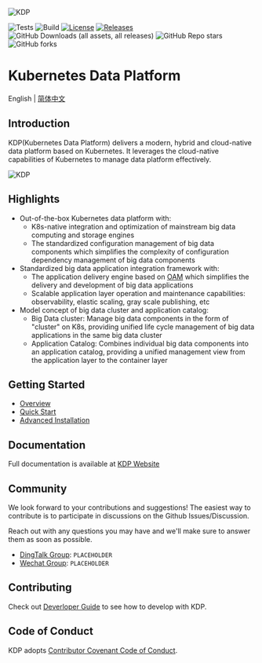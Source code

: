 ![KDP](https://linktime-public.oss-cn-qingdao.aliyuncs.com/linktime-homepage/kdp/kdp-logo-black.png)

![Tests](https://github.com/linktimecloud/kubernetes-data-platform/actions/workflows/unit-test.yml/badge.svg)
![Build](https://github.com/linktimecloud/kubernetes-data-platform/actions/workflows/ci-build.yml/badge.svg)
[![License](https://img.shields.io/badge/License-Apache_2.0-blue.svg)](https://opensource.org/licenses/Apache-2.0)
[![Releases](https://img.shields.io/github/release/linktimecloud/kubernetes-data-platform/all.svg?style=flat-square)](https://github.com/linktimecloud/kubernetes-data-platform/releases)
![GitHub Downloads (all assets, all releases)](https://img.shields.io/github/downloads/linktimecloud/kubernetes-data-platform/total)
![GitHub Repo stars](https://img.shields.io/github/stars/linktimecloud/kubernetes-data-platform)
![GitHub forks](https://img.shields.io/github/forks/linktimecloud/kubernetes-data-platform)

# Kubernetes Data Platform

English | [简体中文](./README_zh.md)
<br>

## Introduction
KDP(Kubernetes Data Platform) delivers a modern, hybrid and cloud-native data platform based on Kubernetes. It leverages the cloud-native capabilities of Kubernetes to manage data platform effectively.

![KDP](https://linktime-public.oss-cn-qingdao.aliyuncs.com/linktime-homepage/kdp/kdp-archi-en.png)

## Highlights
* Out-of-the-box Kubernetes data platform with:
  * K8s-native integration and optimization of mainstream big data computing and storage engines
  * The standardized configuration management of big data components which simplifies the complexity of configuration dependency management of big data components
* Standardized big data application integration framework with:
  * The application delivery engine based on [OAM](https://oam.dev/) which simplifies the delivery and development of big data applications
  * Scalable application layer operation and maintenance capabilities: observability, elastic scaling, gray scale publishing, etc
* Model concept of big data cluster and application catalog:
  * Big Data cluster: Manage big data components in the form of "cluster" on K8s, providing unified life cycle management of big data applications in the same big data cluster
  * Application Catalog: Combines individual big data components into an application catalog, providing a unified management view from the application layer to the container layer

## Getting Started
* [Overview](./docs/en/getting-started/overview.md)
* [Quick Start](./docs/en/getting-started/quick-start.md)
* [Advanced Installation](./docs/en/getting-started/advanced-install.md)

## Documentation
Full documentation is available at [KDP Website](https://linktimecloud.github.io/kubrenetes-data-platform)

## Community
We look forward to your contributions and suggestions! The easiest way to contribute is to participate in discussions on the Github Issues/Discussion.

Reach out with any questions you may have and we'll make sure to answer them as soon as possible.
* [DingTalk Group](https://www.dingtalk.com/en): `PLACEHOLDER`
* [Wechat Group](https://www.wechat.com/en): `PLACEHOLDER`

## Contributing
Check out [Deverloper Guide](docs/en/developer-guide/developer-guide.md) to see how to develop with KDP.

## Code of Conduct
KDP adopts [Contributor Covenant Code of Conduct](https://www.contributor-covenant.org/).
